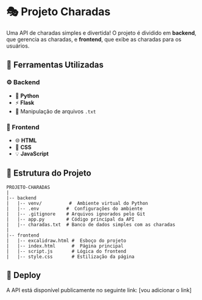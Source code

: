# 🎭 Projeto Charadas

Uma API de charadas simples e divertida! O projeto é dividido em **backend**, que gerencia as charadas, e **frontend**, que exibe as charadas para os usuários.

## 🔧 Ferramentas Utilizadas
### ⚙️ Backend
- 🐍  **Python**
- ⚡  **Flask**
- 📂 Manipulação de arquivos `.txt`

### 🎨 Frontend
- 🌐 **HTML**
- 🎨 **CSS**
- 💡  **JavaScript**

## 📂 Estrutura do Projeto
```
PROJETO-CHARADAS
|
|-- backend
|   |-- venv/          #  Ambiente virtual do Python
|   |-- .env          #  Configurações do ambiente
|   |-- .gitignore    # Arquivos ignorados pelo Git
|   |-- app.py        # Código principal da API
|   |-- charadas.txt  # Banco de dados simples com as charadas
|
|-- frontend
|   |-- excalidraw.html #  Esboço do projeto
|   |-- index.html      #  Página principal
|   |-- script.js       # Lógica do frontend
|   |-- style.css       # Estilização da página
```

## 🚀 Deploy
A API está disponível publicamente no seguinte link:
[vou adicionar o link]

